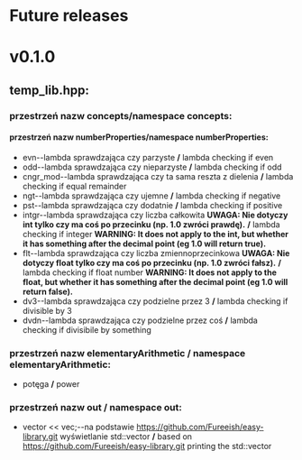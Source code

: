# Future releases

# v0.1.0
## temp_lib.hpp:
### przestrzeń nazw concepts/namespace concepts:
#### przestrzeń nazw numberProperties/namespace numberProperties:
- evn--lambda sprawdzająca czy parzyste __/__ lambda checking if even
- odd--lambda sprawdzająca czy nieparzyste __/__ lambda checking if odd
- cngr_mod--lambda sprawdzająca czy ta sama reszta z dielenia __/__ lambda checking if equal remainder
- ngt--lambda sprawdzająca czy ujemne __/__ lambda checking if negative
- pst--lambda sprawdzająca czy dodatnie __/__ lambda checking if positive
- intgr--lambda sprawdzająca czy liczba całkowita **UWAGA: Nie dotyczy int tylko czy ma coś po przecinku (np. 1.0 zwróci prawdę).** __/__ lambda checking if integer **WARNING: It does not apply to the int, but whether it has something after the decimal point (eg 1.0 will return true).**
- flt--lambda sprawdzająca czy liczba zmiennoprzecinkowa **UWAGA: Nie dotyczy float tylko czy ma coś po przecinku (np. 1.0 zwróci fałsz).** __/__ lambda checking if float number **WARNING: It does not apply to the float, but whether it has something after the decimal point (eg 1.0 will return false).**
- dv3--lambda sprawdzająca czy podzielne przez 3 __/__ lambda checking if divisible by 3
- dvdn--lambda sprawdzająca czy podzielne przez coś __/__ lambda checking if divisibile by something

### przestrzeń nazw elementaryArithmetic __/__ namespace elementaryArithmetic:
- potęga __/__ power


### przestrzeń nazw out __/__ namespace out:
- vector << vec;--na podstawie https://github.com/Fureeish/easy-library.git wyświetlanie std::vector __/__ based on https://github.com/Fureeish/easy-library.git printing the std::vector
